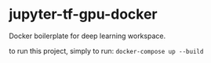 # jupyter-tf-gpu-docker
Docker boilerplate for deep learning workspace.

to run this project, simply to run:
```docker-compose up --build```